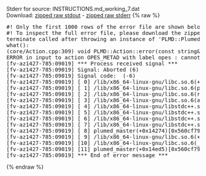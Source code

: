 Stderr for source:  INSTRUCTIONS.md_working_7.dat   
Download: [zipped raw stdout](INSTRUCTIONS.md_working_7.dat.plumed_master.stdout.txt.zip) - [zipped raw stderr](INSTRUCTIONS.md_working_7.dat.plumed_master.stderr.txt.zip) 
{% raw %}
<pre>
#! Only the first 1000 rows of the error file are shown below
#! To inspect the full error file, please download the zipped raw stderr file above
terminate called after throwing an instance of 'PLMD::Plumed::ExceptionError'
what():
(core/Action.cpp:309) void PLMD::Action::error(const string&) const
ERROR in input to action OPES_METAD with label opes : cannot find action named cv (hint! the actions with value in this ActionSet are: timestep kBT posx posy posz Masses Charges Box driver )
[fv-az1427-785:09019] *** Process received signal ***
[fv-az1427-785:09019] Signal: Aborted (6)
[fv-az1427-785:09019] Signal code:  (-6)
[fv-az1427-785:09019] [ 0] /lib/x86_64-linux-gnu/libc.so.6(+0x42520)[0x7f4fadc42520]
[fv-az1427-785:09019] [ 1] /lib/x86_64-linux-gnu/libc.so.6(pthread_kill+0x12c)[0x7f4fadc969fc]
[fv-az1427-785:09019] [ 2] /lib/x86_64-linux-gnu/libc.so.6(raise+0x16)[0x7f4fadc42476]
[fv-az1427-785:09019] [ 3] /lib/x86_64-linux-gnu/libc.so.6(abort+0xd3)[0x7f4fadc287f3]
[fv-az1427-785:09019] [ 4] /lib/x86_64-linux-gnu/libstdc++.so.6(+0xa2b9e)[0x7f4fae0a2b9e]
[fv-az1427-785:09019] [ 5] /lib/x86_64-linux-gnu/libstdc++.so.6(+0xae20c)[0x7f4fae0ae20c]
[fv-az1427-785:09019] [ 6] /lib/x86_64-linux-gnu/libstdc++.so.6(+0xae277)[0x7f4fae0ae277]
[fv-az1427-785:09019] [ 7] /lib/x86_64-linux-gnu/libstdc++.so.6(__cxa_rethrow+0x4b)[0x7f4fae0ae52b]
[fv-az1427-785:09019] [ 8] plumed_master(+0x14274)[0x560cf792f274]
[fv-az1427-785:09019] [ 9] /lib/x86_64-linux-gnu/libc.so.6(+0x29d90)[0x7f4fadc29d90]
[fv-az1427-785:09019] [10] /lib/x86_64-linux-gnu/libc.so.6(__libc_start_main+0x80)[0x7f4fadc29e40]
[fv-az1427-785:09019] [11] plumed_master(+0x14ed5)[0x560cf792fed5]
[fv-az1427-785:09019] *** End of error message ***
</pre>
{% endraw %}
